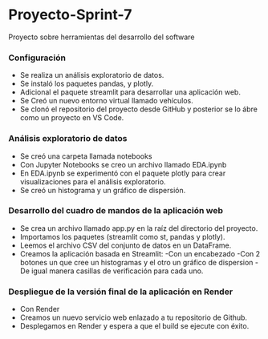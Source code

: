 # Proyecto-Sprint-7
Proyecto sobre herramientas del desarrollo del software

### Configuración 

- Se realiza un análisis exploratorio de datos.
- Se instaló los paquetes pandas, y plotly.
- Adicional el paquete streamlit para desarrollar una aplicación web.
- Se Creó un nuevo entorno virtual llamado vehículos.
- Se clonó el repositorio del proyecto desde GitHub y posterior se lo ábre como un proyecto en VS Code.


### Análisis exploratorio de datos

- Se creó una carpeta llamada notebooks
- Con Jupyter Notebooks se creo un archivo llamado EDA.ipynb
- En EDA.ipynb se experimentó con el paquete plotly para crear visualizaciones para el análisis exploratorio.
- Se creó un histograma y un gráfico de dispersión.

### Desarrollo del cuadro de mandos de la aplicación web

- Se crea un archivo llamado app.py en la raíz del directorio del proyecto.
- Importamos los paquetes (streamlit como st, pandas y plotly).
- Leemos el archivo CSV del conjunto de datos en un DataFrame.
- Creamos la aplicación basada en Streamlit: 
-Con un encabezado
-Con 2 botones un que cree un histogramas y el otro un gráfico de dispersion
-De igual manera casillas de verificación para cada uno.

### Despliegue de la versión final de la aplicación en Render

- Con Render
- Creamos un nuevo servicio web enlazado a tu repositorio de Github.
- Desplegamos en Render y espera a que el build se ejecute con éxito.

